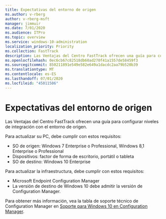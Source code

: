 ```yaml
---
title: Expectativas del entorno de origen
ms.author: v-rberg
author: v-rberg-msft
manager: jimmuir
ms.date: 7/01/2020
ms.audience: ITPro
ms.topic: overview
ms.service: windows-10-administration
localization_priority: Priority
ms.collection: FastTrack
description: Las Ventajas del Centro FastTrack ofrecen una guía para configurar niveles de integración con el entorno de origen para la implementación de Windows 10.
ms.openlocfilehash: 0ec6cb67c82518db60ad270f41a1557de58459f3
ms.sourcegitcommit: 850211891e549e582e649a1dacdc2aa79b520b39
ms.translationtype: MT
ms.contentlocale: es-ES
ms.lasthandoff: 07/01/2020
ms.locfileid: "45011506"
---
```

# <a name="source-environment-expectations"></a>Expectativas del entorno de origen

Las Ventajas del Centro FastTrack ofrecen una guía para configurar niveles de integración con el entorno de origen.
  
Para actualizar su PC, debe cumplir con estos requisitos:

- SO de origen: Windows 7 Enterprise o Professional, Windows 8,1 Enterprise o Professional
- Dispositivos: factor de forma de escritorio, portátil o tableta
- SO de destino: Windows 10 Enterprise

Para actualizar la infraestructura, debe cumplir con estos requisitos:   

- Microsoft Endpoint Configuration Manager  
- La versión de destino de Windows 10 debe admitir la versión de Configuration Manager.

Para obtener más información, vea la tabla de soporte técnico de Configuration Manager en [Soporte para Windows 10 en Configuration Manager](https://docs.microsoft.com/sccm/core/plan-design/configs/support-for-windows-10).
  